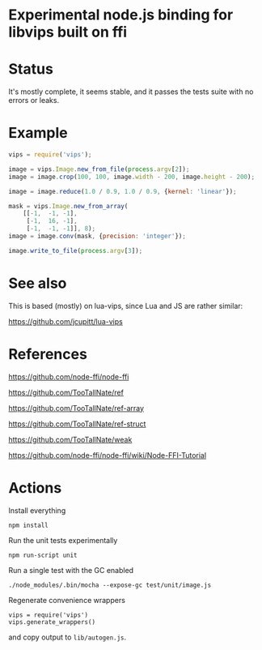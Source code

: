 # Experimental node.js binding for libvips built on ffi

# Status

It's mostly complete, it seems stable, and it passes the tests suite with no
errors or leaks. 

# Example

```javascript
vips = require('vips');

image = vips.Image.new_from_file(process.argv[2]);
image = image.crop(100, 100, image.width - 200, image.height - 200);

image = image.reduce(1.0 / 0.9, 1.0 / 0.9, {kernel: 'linear'});

mask = vips.Image.new_from_array(
    [[-1,  -1, -1], 
     [-1,  16, -1], 
     [-1,  -1, -1]], 8);
image = image.conv(mask, {precision: 'integer'});

image.write_to_file(process.argv[3]);
```

# See also

This is based (mostly) on lua-vips, since Lua and JS are rather similar:

https://github.com/jcupitt/lua-vips

# References

https://github.com/node-ffi/node-ffi

https://github.com/TooTallNate/ref

https://github.com/TooTallNate/ref-array

https://github.com/TooTallNate/ref-struct

https://github.com/TooTallNate/weak

https://github.com/node-ffi/node-ffi/wiki/Node-FFI-Tutorial

# Actions

Install everything

	npm install 

Run the unit tests experimentally

	npm run-script unit

Run a single test with the GC enabled

	./node_modules/.bin/mocha --expose-gc test/unit/image.js 

Regenerate convenience wrappers

	vips = require('vips')
	vips.generate_wrappers()

and copy output to `lib/autogen.js`.
